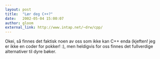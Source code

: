 ```yaml
---
layout: post
title:  "Lær deg C++?"
date:   2002-05-04 15:00:07
author: gloom
external_link: http://www.intap.net/~drw/cpp/
---
```

Okei, så finnes det faktisk noen av oss som ikke kan C++ enda (kjeften!
jeg er ikke en coder for pokker! :), men heldigvis for oss finnes det
fullverdige alternativer til dyre bøker.

